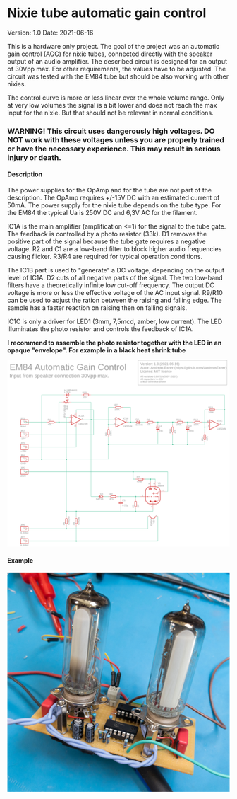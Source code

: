 # Nixie tube automatic gain control

Version: 1.0
Date: 2021-06-16

This is a hardware only project. The goal of the project was an automatic gain control (AGC) for nixie tubes, connected directly with the speaker output of an audio amplifier. The described circuit is designed for an output of 30Vpp max. For other requirements, the values have to be adjusted. The circuit was tested with the EM84 tube but should be also working with other nixies.

The control curve is  more or less linear over the whole volume range.  Only at very low volumes the signal is a bit lower and does not reach the max input for the nixie. But that should not be relevant in normal conditions.

### WARNING! This circuit uses dangerously high voltages. DO NOT work with these voltages unless you are properly trained or have the necessary experience. This may result in serious injury or death.



#### Description

The power supplies for the OpAmp and for the tube are not part of the description. The OpAmp requires +/-15V DC with an estimated current of 50mA. The power supply for the nixie tube depends on the tube type. For the EM84 the typical Ua is 250V DC and 6,3V AC for the filament. 

IC1A is the main amplifier (amplification <=1) for the signal to the tube gate. The feedback is controlled by a photo resistor (33k). D1 removes the positive part of the signal because the tube gate requires a negative voltage. R2 and C1 are a low-band filter to block higher audio frequencies causing flicker. R3/R4 are required for typical operation conditions. 

The IC1B part is used to "generate" a DC voltage, depending on the output level of IC1A. D2 cuts of all negative parts of the signal. The two low-band filters have a theoretically infinite low cut-off frequency. The output DC voltage is more or less the effective voltage of the AC input signal. R9/R10 can be used to adjust the ration between the raising and falling edge. The sample has a faster reaction on raising then on falling signals. 

IC1C is only a driver for LED1 (3mm, 7,5mcd, amber, low current). The LED illuminates the photo resistor and controls the feedback of IC1A. 

**I recommend to assemble the photo resistor together with the LED in an opaque "envelope".  For example in a black heat shrink tube**





![](https://github.com/AndreasExner/Hardware_NixieTube-AutomaticGainControl/blob/main/EM84_AGC_circuit.png?raw=true)



#### Example

![](https://github.com/AndreasExner/Hardware_NixieTube-AutomaticGainControl/blob/main/2021-06-20_18-08-54_1.jpg?raw=true)
